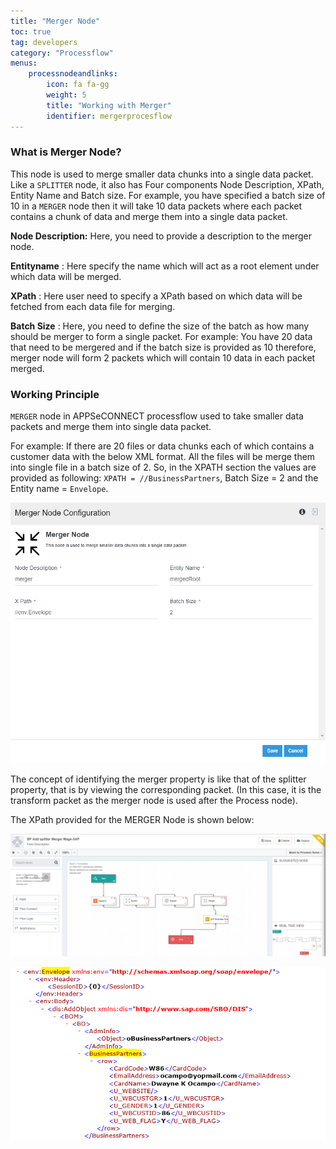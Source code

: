 ```yaml
---
title: "Merger Node"
toc: true
tag: developers
category: "Processflow"
menus: 
    processnodeandlinks:
        icon: fa fa-gg
        weight: 5
        title: "Working with Merger" 
        identifier: mergerprocesflow
---
```

### What is Merger Node?

This node is used to merge smaller data chunks into a single data packet. Like a `SPLITTER` node, it also has Four components Node Description, XPath, Entity Name and Batch size. For example, you have specified a batch size of 10 in a `MERGER` node then it will take 10 data packets where each packet contains a chunk of data and merge them into a single data packet.

**Node Description:** Here, you need to provide a description to the merger node.

**Entityname** : Here specify the name which will act as a root element under which data will be merged.

**XPath** : Here user need to specify a XPath based on which data will be fetched from each data file for merging.

**Batch Size** : Here, you need to define the size of the batch as how many should be merger to form a single packet. For example: You have 20 data that need to be mergered and if the batch size is provided as 10 therefore, merger node will form 2 packets which will contain 10 data in each packet merged. 

### Working Principle

`MERGER` node in APPSeCONNECT processflow used to take smaller data packets and merge them into single data packet.

For example: If there are 20 files or data chunks each of which contains a customer data with the below XML format. All the files will be merge them into single file in a batch size of 2. So, in the XPATH section the values are provided as following:
 `XPATH = //BusinessPartners`, Batch Size = 2 and the Entity name = `Envelope`.

![Merger1](\staticfiles\processflow\media\merger1.PNG)

The concept of identifying the merger property is like that of the splitter property, that is by viewing the corresponding packet. 
(In this case, it is the transform packet as the merger node is used after the Process node).

The XPath provided for the MERGER Node is shown below:

![Merger2](\staticfiles\processflow\media\merger2.PNG)

![Merger4](/staticfiles/workflow-management/media/Merger/Merger4.png)

